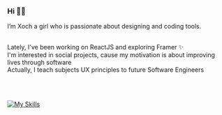### Hi 👋🏼


I’m Xoch a girl who is passionate about designing and coding tools.
<br>
<br>

Lately, I've been working on ReactJS and exploring Framer ✨
<br>
I'm interested in social projects, cause my motivation is about improving lives through software 
<br>
Actually, I teach subjects UX principles to future Software Engineers 

<br>
<br>

[![My Skills](https://skillicons.dev/icons?i=vue,react,tailwind,figma,laravel,&theme=light)](https://skillicons.dev)
